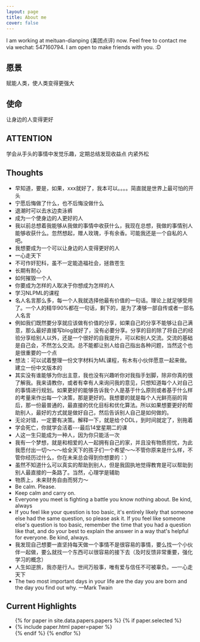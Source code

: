 ```yaml
---
layout: page
title: About me
cover: false
---
```


I am working at meituan-dianping (美团点评) now. Feel free to contact me via wechat: 547160794. I am open to make friends with you. :D

## 愿景
赋能人类，使人类变得更强大

## 使命
让身边的人变得更好

## ATTENTION
学会从手头的事情中发觉乐趣，定期总结发现收益点
内紧外松

## Thoughts
* 早知道，要是，如果，xxx就好了，我本可以。。。。简直就是世界上最可怕的开头
* 宁愿后悔做了什么，也不后悔没做什么
* 退潮时可以去水边卖泳裤
* 成为一个使身边的人更好的人
* 我以前总想着我能够从我做的事情中收获什么，我现在总想，我做的事情别人能够收获什么。忽然想起，赠人玫瑰，手有余香。可能我还是一个自私的人吧。
* 我想要成为一个可以让身边的人变得更好的人
* 一心走天下
* 不可作奸犯科，虽不一定能造福社会，拯救苍生
* 长期有耐心
* 如何摧毁一个人
* 你要成为怎样的人取决于你想成为怎样的人
* 学习NLPML的课程
* 名人名言那么多，每一个人我就选择他最有价值的一句话。理论上就足够受用了。一个人的精华90%都在一句话，剩下的，是为了凑够一部自传或者一部名人名言
* 例如我们既然要分享就应该做有价值的分享，如果自己的分享不能够让自己满意，那么最好直接写blog就好了，没有必要分享。分享的目的除了将自己的经验分享给别人以外，还是一个很好的自我提升，可以和别人交流。交流的基础是自己会，不然怎么交流。总不能都让别人给自己指出各种问题，当然这个也是很重要的一个点
* 想法：可以试着整理一份文字材料为ML课程，有木有小伙伴愿意一起来做。建立一份中文版本的
* 其实没有谁能够为你出主意，我也没有兴趣听你对我指手划脚，除非你真的很了解我。我来请教你，或者有幸有人来询问我的意见，只想知道每个人对自己的事情进行规划。如果更好的能够告诉我个人是基于什么原则或者基于什么样的考量来作出每一个决策，那是更好的。我想要的就是每个人光鲜亮丽的背后，那一份最普通的，最直接的优化目标和优化算法。所以如果想要更好的帮助别人，最好的方式就是做好自己，然后告诉别人自己是如何做的。
* 无论对错，一定要有决策。解释一下，就是给个DDL，到时间就定了，别拖着
* 学会死亡，你就学会活着---最后14堂星期二的课
* 人这一生只能成为一种人，因为你只能活一次
* 我有一个梦想，就是和相爱的人一起拥有自己的家，并且没有物质担忧，为此我愿付出一切～～～给全天下的孩子们一个希望～～不管你原来是什么样，不管你经历过什么，你在未来总会得到你想要的：）
* 虽然不知道什么可以真实的帮助到别人，但是我固执地觉得教育是可以帮助到别人最直接的一条路了。当然，心理学是辅助
* 物质上，未来财务自由而努力～
* Be calm. Please.
* Keep calm and carry on.
* Everyone you meet is fighting a battle you know nothing about. Be kind, always
* If you feel like your question is too basic, it's entirely likely that someone else had the same question, so please ask it. If you feel like someone else's question is too basic, remember the time that you had a question like that, and do your best to explain the answer in a way that's helpful for everyone. Be kind, always.
* 我发现自己想要一直坚持每天做一个事情不是很容易的事情，要么找一个小伙伴一起做，要么就找一个东西可以很容易的接下去（及时反馈非常重要，强化学习的概念）
* 人生如逆旅，我亦是行人。世间万般事，唯有爱与信任不可被辜负。&mdash;一心走天下
* The two most important days in your life are the day you are born and the day you find out why. &mdash;Mark Twain

## Current Highlights

<script async src="//pagead2.googlesyndication.com/pagead/js/adsbygoogle.js"></script>
<script>
  (adsbygoogle = window.adsbygoogle || []).push({
    google_ad_client: "ca-pub-7419738440913608",
    enable_page_level_ads: true
  });
</script>

<ul>
{% for paper in site.data.papers.papers %}
  {% if paper.selected %}
  <li>
  {% include paper.html paper=paper %}
  </li>
  {% endif %}
{% endfor %}
</ul>

